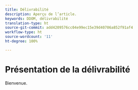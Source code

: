 ```yaml
---
title: Délivrabilité
description: Aperçu de l’article.
keywords: DDOM, délivrabilité
translation-type: ht
source-git-commit: add4209576cc04e99ec15e39d40706a852f91af4
workflow-type: ht
source-wordcount: '11'
ht-degree: 100%

---
```



# Présentation de la délivrabilité

Bienvenue.

<!--
This is the landing page of the user guide. It should be the first list item in the TOC.md file.

See other user landing pages to get ideas.
-->

